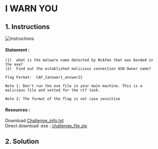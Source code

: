 # I WARN YOU

## 1. Instructions

![instructions](https://user-images.githubusercontent.com/94288725/233300641-4a812db1-0df0-4c6f-8b26-f1622deadca2.png)

#### Statement :

```text
(1)  what is the malware name detected by McAfee that was bonded in the exe?
(2)  Find out the established malicious connection ASN Owner name?

Flag Format:  CAF_{answer1_answer2} 

Note 1: Don't run the exe file in your main machine. This is a malicious file and setted for the ctf task.

Note 2: The format of the flag is not case sensitive
```

#### Resources :

Download [Challenge_info.txt](https://github.com/modesteakaffou/CAF_CTF/files/11283858/Challenge_info.txt) <br>
Direct download .exe :  [challenge_file.zip](https://github.com/modesteakaffou/CAF_CTF/files/11283878/challenge_file.zip)

## 2. Solution




